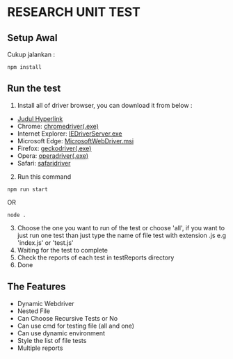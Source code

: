 # RESEARCH UNIT TEST

## Setup Awal

Cukup jalankan :
```
npm install
```

## Run the test
1. Install all of driver browser, you can download it from below :
- <a href="URL" target="_blank" rel="noopener noreferrer">Judul Hyperlink</a>
- Chrome: <a href="chromedriver.storage.googleapis.com/index.html" target="_blank">chromedriver(.exe)</a>
- Internet Explorer: <a href="selenium.dev/downloads" target="_blank">IEDriverServer.exe</a>
- Microsoft Edge: <a href="go.microsoft.com/fwlink/?LinkId=619687/" target="_blank">MicrosoftWebDriver.msi</a>
- Firefox: <a href="github.com/mozilla/geckodriver/releases/" target="_blank">geckodriver(.exe)</a>
- Opera: <a href="github.com/operasoftware/operachromiumdriver/releases/" target="_blank">operadriver(.exe)</a>
- Safari: <a href="developer.apple.com/library/prerelease/content/releasenotes/General/WhatsNewInSafari/Articles/Safari_10_0.html#//apple_ref/doc/uid/TP40014305-CH11-DontLinkElementID_28/" target="_blank">safaridriver</a>

2. Run this command

```
npm run start
```
OR
```
node .
```

3. Choose the one you want to run of the test or choose 'all', if you want to just run one test than just type the name of file test with extension .js e.g 'index.js' or 'test.js'
4. Waiting for the test to complete
5. Check the reports of each test in testReports directory 
6. Done

## The Features
- Dynamic Webdriver
- Nested File
- Can Choose Recursive Tests or No
- Can use cmd for testing file (all and one)
- Can use dynamic environment
- Style the list of file tests
- Multiple reports 
